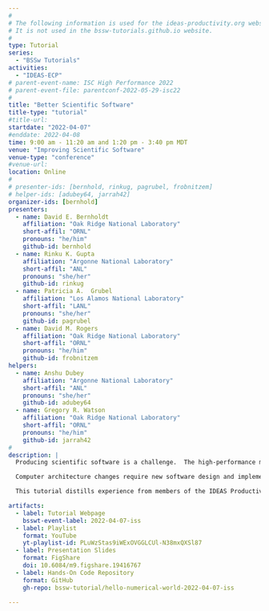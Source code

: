 ```yaml
---
#
# The following information is used for the ideas-productivity.org website only.
# It is not used in the bssw-tutorials.github.io website.
#
type: Tutorial
series:
  - "BSSw Tutorials"
activities:
  - "IDEAS-ECP"
# parent-event-name: ISC High Performance 2022
# parent-event-file: parentconf-2022-05-29-isc22
#
title: "Better Scientific Software"
title-type: "tutorial"
#title-url:
startdate: "2022-04-07"
#enddate: 2022-04-08
time: 9:00 am - 11:20 am and 1:20 pm - 3:40 pm MDT
venue: "Improving Scientific Software"
venue-type: "conference"
#venue-url:
location: Online
#
# presenter-ids: [bernhold, rinkug, pagrubel, frobnitzem]
# helper-ids: [adubey64, jarrah42]
organizer-ids: [bernhold]
presenters:
  - name: David E. Bernholdt
    affiliation: "Oak Ridge National Laboratory"
    short-affil: "ORNL"
    pronouns: "he/him"
    github-id: bernhold
  - name: Rinku K. Gupta
    affiliation: "Argonne National Laboratory"
    short-affil: "ANL"
    pronouns: "she/her"
    github-id: rinkug
  - name: Patricia A.  Grubel
    affiliation: "Los Alamos National Laboratory"
    short-affil: "LANL"
    pronouns: "she/her"
    github-id: pagrubel
  - name: David M. Rogers
    affiliation: "Oak Ridge National Laboratory"
    short-affil: "ORNL"
    pronouns: "he/him"
    github-id: frobnitzem
helpers:
  - name: Anshu Dubey
    affiliation: "Argonne National Laboratory"
    short-affil: "ANL"
    pronouns: "she/her"
    github-id: adubey64
  - name: Gregory R. Watson
    affiliation: "Oak Ridge National Laboratory"
    short-affil: "ORNL"
    pronouns: "he/him"
    github-id: jarrah42
#
description: |
  Producing scientific software is a challenge.  The high-performance modeling and simulation community, in particular, is dealing with the confluence of disruptive changes in computing architectures and new opportunities (and demands) for greatly improved simulation capabilities, especially through coupling physics and scales.  At the same time, computational science and engineering (CSE), as well as other areas of science, are experiencing increasing focus on scientific reproducibility and software quality.

  Computer architecture changes require new software design and implementation strategies, including significant refactoring of existing code. Reproducibility demands require more rigor across the entire software endeavor. Code coupling requires aggregate team interactions including integration of software processes and practices.  These challenges demand large investments in scientific software development and improved practices.  Focusing on improved developer productivity and software sustainability is both urgent and essential.

  This tutorial distills experience from members of the IDEAS Productivity project and the creators of the BSSw.io community website drawn from many scientific software projects over many years. The tutorial will provide information about software practices, processes, and tools explicitly tailored for CSE. Topics to be covered include: Agile methodologies and tools, software design and refactoring, testing and continuous integration, Git workflows for teams, and reproducibility. Material will be mostly at the beginner and intermediate levels. There will also be opportunities to discuss topics raised by the audience.

artifacts:
  - label: Tutorial Webpage
    bsswt-event-label: 2022-04-07-iss
  - label: Playlist
    format: YouTube
    yt-playlist-id: PLuWzStas9iWExOVGGLCUl-N38mxQXSl87
  - label: Presentation Slides
    format: FigShare
    doi: 10.6084/m9.figshare.19416767
  - label: Hands-On Code Repository
    format: GitHub
    gh-repo: bssw-tutorial/hello-numerical-world-2022-04-07-iss

---
```



